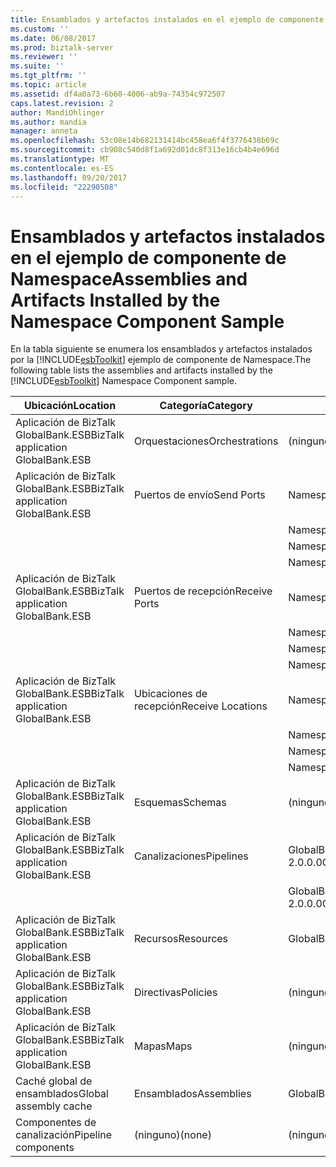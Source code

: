 ```yaml
---
title: Ensamblados y artefactos instalados en el ejemplo de componente de Namespace | Documentos de Microsoft
ms.custom: ''
ms.date: 06/08/2017
ms.prod: biztalk-server
ms.reviewer: ''
ms.suite: ''
ms.tgt_pltfrm: ''
ms.topic: article
ms.assetid: df4a0a73-6b60-4006-ab9a-74354c972507
caps.latest.revision: 2
author: MandiOhlinger
ms.author: mandia
manager: anneta
ms.openlocfilehash: 53c08e14b682131414bc458ea6f4f3776438b69c
ms.sourcegitcommit: cb908c540d8f1a692d01dc8f313e16cb4b4e696d
ms.translationtype: MT
ms.contentlocale: es-ES
ms.lasthandoff: 09/20/2017
ms.locfileid: "22290508"
---
```

# <a name="assemblies-and-artifacts-installed-by-the-namespace-component-sample"></a><span data-ttu-id="9275f-102">Ensamblados y artefactos instalados en el ejemplo de componente de Namespace</span><span class="sxs-lookup"><span data-stu-id="9275f-102">Assemblies and Artifacts Installed by the Namespace Component Sample</span></span>
<span data-ttu-id="9275f-103">En la tabla siguiente se enumera los ensamblados y artefactos instalados por la [!INCLUDE[esbToolkit](../includes/esbtoolkit-md.md)] ejemplo de componente de Namespace.</span><span class="sxs-lookup"><span data-stu-id="9275f-103">The following table lists the assemblies and artifacts installed by the [!INCLUDE[esbToolkit](../includes/esbtoolkit-md.md)] Namespace Component sample.</span></span>  
  
|<span data-ttu-id="9275f-104">Ubicación</span><span class="sxs-lookup"><span data-stu-id="9275f-104">Location</span></span>|<span data-ttu-id="9275f-105">Categoría</span><span class="sxs-lookup"><span data-stu-id="9275f-105">Category</span></span>|<span data-ttu-id="9275f-106">Nombre y versión del componente</span><span class="sxs-lookup"><span data-stu-id="9275f-106">Name and version of the component</span></span>|  
|--------------|--------------|---------------------------------------|  
|<span data-ttu-id="9275f-107">Aplicación de BizTalk GlobalBank.ESB</span><span class="sxs-lookup"><span data-stu-id="9275f-107">BizTalk application GlobalBank.ESB</span></span>|<span data-ttu-id="9275f-108">Orquestaciones</span><span class="sxs-lookup"><span data-stu-id="9275f-108">Orchestrations</span></span>|<span data-ttu-id="9275f-109">(ninguno)</span><span class="sxs-lookup"><span data-stu-id="9275f-109">(none)</span></span>|  
|<span data-ttu-id="9275f-110">Aplicación de BizTalk GlobalBank.ESB</span><span class="sxs-lookup"><span data-stu-id="9275f-110">BizTalk application GlobalBank.ESB</span></span>|<span data-ttu-id="9275f-111">Puertos de envío</span><span class="sxs-lookup"><span data-stu-id="9275f-111">Send Ports</span></span>|<span data-ttu-id="9275f-112">NamespaceSendPortAdd_to_Remove</span><span class="sxs-lookup"><span data-stu-id="9275f-112">NamespaceSendPortAdd_to_Remove</span></span>|  
|||<span data-ttu-id="9275f-113">NamespaceSendPortAdd_to_PassThrough</span><span class="sxs-lookup"><span data-stu-id="9275f-113">NamespaceSendPortAdd_to_PassThrough</span></span>|  
|||<span data-ttu-id="9275f-114">NamespaceSendPortPassthrough_to_Remove</span><span class="sxs-lookup"><span data-stu-id="9275f-114">NamespaceSendPortPassthrough_to_Remove</span></span>|  
|||<span data-ttu-id="9275f-115">NamespaceSendPortAddViaExtraction_to_PassThrough</span><span class="sxs-lookup"><span data-stu-id="9275f-115">NamespaceSendPortAddViaExtraction_to_PassThrough</span></span>|  
|<span data-ttu-id="9275f-116">Aplicación de BizTalk GlobalBank.ESB</span><span class="sxs-lookup"><span data-stu-id="9275f-116">BizTalk application GlobalBank.ESB</span></span>|<span data-ttu-id="9275f-117">Puertos de recepción</span><span class="sxs-lookup"><span data-stu-id="9275f-117">Receive Ports</span></span>|<span data-ttu-id="9275f-118">NamespaceReceivePortAdd_to_PassThrough</span><span class="sxs-lookup"><span data-stu-id="9275f-118">NamespaceReceivePortAdd_to_PassThrough</span></span>|  
|||<span data-ttu-id="9275f-119">NamespaceReceivePortAdd_to_Remove</span><span class="sxs-lookup"><span data-stu-id="9275f-119">NamespaceReceivePortAdd_to_Remove</span></span>|  
|||<span data-ttu-id="9275f-120">NamespaceReceivePortPassThrough_to_Remove</span><span class="sxs-lookup"><span data-stu-id="9275f-120">NamespaceReceivePortPassThrough_to_Remove</span></span>|  
|||<span data-ttu-id="9275f-121">NamespaceReceivePortAddViaExtraction_to_PassThrough</span><span class="sxs-lookup"><span data-stu-id="9275f-121">NamespaceReceivePortAddViaExtraction_to_PassThrough</span></span>|  
|<span data-ttu-id="9275f-122">Aplicación de BizTalk GlobalBank.ESB</span><span class="sxs-lookup"><span data-stu-id="9275f-122">BizTalk application GlobalBank.ESB</span></span>|<span data-ttu-id="9275f-123">Ubicaciones de recepción</span><span class="sxs-lookup"><span data-stu-id="9275f-123">Receive Locations</span></span>|<span data-ttu-id="9275f-124">NamespaceReceivePortAdd_to_PassThrough</span><span class="sxs-lookup"><span data-stu-id="9275f-124">NamespaceReceivePortAdd_to_PassThrough</span></span>|  
|||<span data-ttu-id="9275f-125">NamespaceReceivePortAdd_to_Remove</span><span class="sxs-lookup"><span data-stu-id="9275f-125">NamespaceReceivePortAdd_to_Remove</span></span>|  
|||<span data-ttu-id="9275f-126">NamespaceReceivePortPassThrough_to_Remove</span><span class="sxs-lookup"><span data-stu-id="9275f-126">NamespaceReceivePortPassThrough_to_Remove</span></span>|  
|||<span data-ttu-id="9275f-127">NamespaceReceivePortAddViaExtraction_to_PassThrough</span><span class="sxs-lookup"><span data-stu-id="9275f-127">NamespaceReceivePortAddViaExtraction_to_PassThrough</span></span>|  
|<span data-ttu-id="9275f-128">Aplicación de BizTalk GlobalBank.ESB</span><span class="sxs-lookup"><span data-stu-id="9275f-128">BizTalk application GlobalBank.ESB</span></span>|<span data-ttu-id="9275f-129">Esquemas</span><span class="sxs-lookup"><span data-stu-id="9275f-129">Schemas</span></span>|<span data-ttu-id="9275f-130">(ninguno)</span><span class="sxs-lookup"><span data-stu-id="9275f-130">(none)</span></span>|  
|<span data-ttu-id="9275f-131">Aplicación de BizTalk GlobalBank.ESB</span><span class="sxs-lookup"><span data-stu-id="9275f-131">BizTalk application GlobalBank.ESB</span></span>|<span data-ttu-id="9275f-132">Canalizaciones</span><span class="sxs-lookup"><span data-stu-id="9275f-132">Pipelines</span></span>|<span data-ttu-id="9275f-133">GlobalBank.ESB.Namespace.Pipelines.NamespaceSampleReceivePipeline versión 2.0.0.0</span><span class="sxs-lookup"><span data-stu-id="9275f-133">GlobalBank.ESB.Namespace.Pipelines.NamespaceSampleReceivePipeline Version 2.0.0.0</span></span>|  
|||<span data-ttu-id="9275f-134">GlobalBank.ESB.Namespace.Pipelines.NamespaceSampleSendPipeline versión 2.0.0.0</span><span class="sxs-lookup"><span data-stu-id="9275f-134">GlobalBank.ESB.Namespace.Pipelines.NamespaceSampleSendPipeline Version 2.0.0.0</span></span>|  
|<span data-ttu-id="9275f-135">Aplicación de BizTalk GlobalBank.ESB</span><span class="sxs-lookup"><span data-stu-id="9275f-135">BizTalk application GlobalBank.ESB</span></span>|<span data-ttu-id="9275f-136">Recursos</span><span class="sxs-lookup"><span data-stu-id="9275f-136">Resources</span></span>|<span data-ttu-id="9275f-137">GlobalBank.ESB.Namespace.Pipelines versión 2.0.0.0</span><span class="sxs-lookup"><span data-stu-id="9275f-137">GlobalBank.ESB.Namespace.Pipelines Version 2.0.0.0</span></span>|  
|<span data-ttu-id="9275f-138">Aplicación de BizTalk GlobalBank.ESB</span><span class="sxs-lookup"><span data-stu-id="9275f-138">BizTalk application GlobalBank.ESB</span></span>|<span data-ttu-id="9275f-139">Directivas</span><span class="sxs-lookup"><span data-stu-id="9275f-139">Policies</span></span>|<span data-ttu-id="9275f-140">(ninguno)</span><span class="sxs-lookup"><span data-stu-id="9275f-140">(none)</span></span>|  
|<span data-ttu-id="9275f-141">Aplicación de BizTalk GlobalBank.ESB</span><span class="sxs-lookup"><span data-stu-id="9275f-141">BizTalk application GlobalBank.ESB</span></span>|<span data-ttu-id="9275f-142">Mapas</span><span class="sxs-lookup"><span data-stu-id="9275f-142">Maps</span></span>|<span data-ttu-id="9275f-143">(ninguno)</span><span class="sxs-lookup"><span data-stu-id="9275f-143">(none)</span></span>|  
|<span data-ttu-id="9275f-144">Caché global de ensamblados</span><span class="sxs-lookup"><span data-stu-id="9275f-144">Global assembly cache</span></span>|<span data-ttu-id="9275f-145">Ensamblados</span><span class="sxs-lookup"><span data-stu-id="9275f-145">Assemblies</span></span>|<span data-ttu-id="9275f-146">GlobalBank.ESB.Namespace.Pipelines versión 2.0.0.0</span><span class="sxs-lookup"><span data-stu-id="9275f-146">GlobalBank.ESB.Namespace.Pipelines Version 2.0.0.0</span></span>|  
|<span data-ttu-id="9275f-147">Componentes de canalización</span><span class="sxs-lookup"><span data-stu-id="9275f-147">Pipeline components</span></span>|<span data-ttu-id="9275f-148">(ninguno)</span><span class="sxs-lookup"><span data-stu-id="9275f-148">(none)</span></span>|<span data-ttu-id="9275f-149">(ninguno)</span><span class="sxs-lookup"><span data-stu-id="9275f-149">(none)</span></span>|